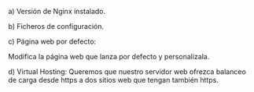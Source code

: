 a) Versión de Nginx instalado.

b) Ficheros de configuración.

c) Página web por defecto:

Modifica la página web que lanza por defecto y personalízala.

d) Virtual Hosting:
Queremos que nuestro servidor web ofrezca balanceo de carga desde https  a dos sitios web que tengan también https.
